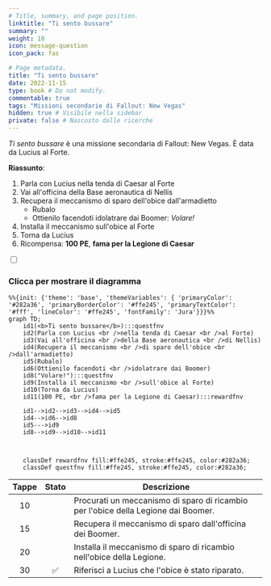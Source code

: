 ```yaml
---
# Title, summary, and page position.
linktitle: "Ti sento bussare"
summary: ""
weight: 10
icon: message-question
icon_pack: fas

# Page metadata.
title: "Ti sento bussare"
date: 2022-11-15
type: book # Do not modify.
commentable: true
tags: "Missioni secondarie di Fallout: New Vegas"
hidden: true # Visibile nella sidebar
private: false # Nascosto dalle ricerche
---
```


<div class="fnv">


*Ti sento bussare* è una missione secondaria di Fallout: New Vegas. È data da Lucius al Forte.

**Riassunto**:
1. Parla con Lucius nella tenda di Caesar al Forte
2. Vai all'officina della Base aeronautica di Nellis
3. Recupera il meccanismo di sparo dell'obice dall'armadietto
   - Rubalo
   - Ottienilo facendoti idolatrare dai Boomer: *Volare!*
4. Installa il meccanismo sull'obice al Forte
5. Torna da Lucius
6. Ricompensa: **100 PE**, **fama per la Legione di Caesar**

<section class="chart-collapse">
<input type="checkbox" name="collapse2" id="handle2">
<h3 class="handle">
<label for="handle2">Clicca per mostrare il diagramma</label>
</h3>
<div class="content">

```mermaid
%%{init: {'theme': 'base', 'themeVariables': { 'primaryColor': '#282a36', 'primaryBorderColor': '#ffe245', 'primaryTextColor': '#fff', 'lineColor': '#ffe245', 'fontFamily': 'Jura'}}}%%
graph TD;
    id1(<b>Ti sento bussare</b>):::questfnv
    id2(Parla con Lucius <br />nella tenda di Caesar <br />al Forte)
    id3(Vai all'officina <br />della Base aeronautica <br />di Nellis)
    id4(Recupera il meccanismo <br />di sparo dell'obice <br />dall'armadietto)
    id5(Rubalo)
    id6(Ottienilo facendoti <br />idolatrare dai Boomer)
    id8("Volare!"):::questfnv
    id9(Installa il meccanismo <br />sull'obice al Forte)
    id10(Torna da Lucius)
    id11(100 PE, <br />fama per la Legione di Caesar):::rewardfnv

    id1-->id2-->id3-->id4-->id5
    id4-->id6-->id8
    id5--->id9
    id8-->id9-->id10-->id11

    
    
    classDef rewardfnv fill:#ffe245, stroke:#ffe245, color:#282a36;
    classDef questfnv fill:#ffe245, stroke:#ffe245, color:#282a36;
```

</div>
</section>

| Tappe |       Stato        | Descrizione |
|:-----:|:------------------:| ----------- |
|                           10                          |            | Procurati un meccanismo di sparo di ricambio per l'obice della Legione dai Boomer.                                                                                          |
|                           15                          |            | Recupera il meccanismo di sparo dall'officina dei Boomer.                                                                                                                   |
|                           20                          |            | Installa il meccanismo di sparo di ricambio nell'obice della Legione.                                                                                                       |
|                           30                          | :white_check_mark: | Riferisci a Lucius che l'obice è stato riparato.                                                                                                                            |






</div>


